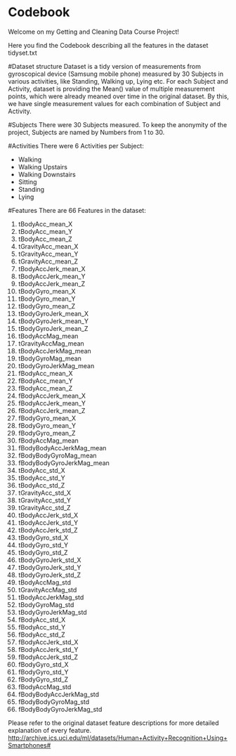 Codebook
========================================

Welcome on my Getting and Cleaning Data Course Project!

Here you find the Codebook describing all the features in the dataset tidyset.txt

#Dataset structure
Dataset is a tidy version of measurements from gyroscopical device (Samsung mobile phone) measured by 30 Subjects in various activities, like Standing, Walking up, Lying etc.
For each Subject and Activity, dataset is providing the Mean() value of multiple measurement points, which were already meaned over time in the original dataset.
By this, we have single measurement values for each combination of Subject and Activity.

#Subjects
There were 30 Subjects measured. To keep the anonymity of the project, Subjects are named by Numbers from 1 to 30.

#Activities
There were 6 Activities per Subject:

* Walking
* Walking Upstairs
* Walking Downstairs
* Sitting
* Standing
* Lying

#Features
There are 66 Features in the dataset:

 1. tBodyAcc_mean_X          
 2. tBodyAcc_mean_Y          
 3. tBodyAcc_mean_Z          
 4. tGravityAcc_mean_X       
 5. tGravityAcc_mean_Y       
 6. tGravityAcc_mean_Z       
 7. tBodyAccJerk_mean_X      
 8. tBodyAccJerk_mean_Y      
 9. tBodyAccJerk_mean_Z      
10. tBodyGyro_mean_X         
11. tBodyGyro_mean_Y         
12. tBodyGyro_mean_Z         
13. tBodyGyroJerk_mean_X     
14. tBodyGyroJerk_mean_Y     
15. tBodyGyroJerk_mean_Z     
16. tBodyAccMag_mean         
17. tGravityAccMag_mean      
18. tBodyAccJerkMag_mean     
19. tBodyGyroMag_mean        
20. tBodyGyroJerkMag_mean    
21. fBodyAcc_mean_X          
22. fBodyAcc_mean_Y          
23. fBodyAcc_mean_Z          
24. fBodyAccJerk_mean_X      
25. fBodyAccJerk_mean_Y      
26. fBodyAccJerk_mean_Z      
27. fBodyGyro_mean_X         
28. fBodyGyro_mean_Y         
29. fBodyGyro_mean_Z         
30. fBodyAccMag_mean         
31. fBodyBodyAccJerkMag_mean 
32. fBodyBodyGyroMag_mean    
33. fBodyBodyGyroJerkMag_mean
34. tBodyAcc_std_X           
35. tBodyAcc_std_Y           
36. tBodyAcc_std_Z           
37. tGravityAcc_std_X        
38. tGravityAcc_std_Y        
39. tGravityAcc_std_Z        
40. tBodyAccJerk_std_X       
41. tBodyAccJerk_std_Y       
42. tBodyAccJerk_std_Z       
43. tBodyGyro_std_X          
44. tBodyGyro_std_Y          
45. tBodyGyro_std_Z          
46. tBodyGyroJerk_std_X      
47. tBodyGyroJerk_std_Y      
48. tBodyGyroJerk_std_Z      
49. tBodyAccMag_std          
50. tGravityAccMag_std       
51. tBodyAccJerkMag_std      
52. tBodyGyroMag_std         
53. tBodyGyroJerkMag_std     
54. fBodyAcc_std_X           
55. fBodyAcc_std_Y           
56. fBodyAcc_std_Z           
57. fBodyAccJerk_std_X       
58. fBodyAccJerk_std_Y       
59. fBodyAccJerk_std_Z       
60. fBodyGyro_std_X          
61. fBodyGyro_std_Y          
62. fBodyGyro_std_Z          
63. fBodyAccMag_std          
64. fBodyBodyAccJerkMag_std  
65. fBodyBodyGyroMag_std     
66. fBodyBodyGyroJerkMag_std 

Please refer to the original dataset feature descriptions for more detailed explanation of every feature.
http://archive.ics.uci.edu/ml/datasets/Human+Activity+Recognition+Using+Smartphones#
